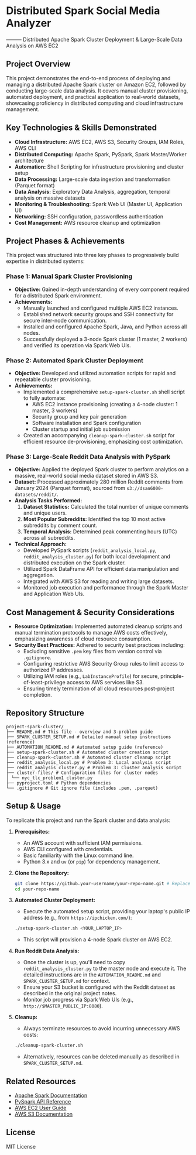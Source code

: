 # Distributed Spark Social Media Analyzer

——— Distributed Apache Spark Cluster Deployment & Large-Scale Data Analysis on AWS EC2

## Project Overview

This project demonstrates the end-to-end process of deploying and managing a distributed Apache Spark cluster on Amazon EC2, followed by conducting large-scale data analysis. It covers manual cluster provisioning, automated deployment, and practical application to real-world datasets, showcasing proficiency in distributed computing and cloud infrastructure management.

## Key Technologies & Skills Demonstrated

*   **Cloud Infrastructure:** AWS EC2, AWS S3, Security Groups, IAM Roles, AWS CLI
*   **Distributed Computing:** Apache Spark, PySpark, Spark Master/Worker architecture
*   **Automation:** Shell Scripting for infrastructure provisioning and cluster setup
*   **Data Processing:** Large-scale data ingestion and transformation (Parquet format)
*   **Data Analysis:** Exploratory Data Analysis, aggregation, temporal analysis on massive datasets
*   **Monitoring & Troubleshooting:** Spark Web UI (Master UI, Application UI)
*   **Networking:** SSH configuration, passwordless authentication
*   **Cost Management:** AWS resource cleanup and optimization

## Project Phases & Achievements

This project was structured into three key phases to progressively build expertise in distributed systems:

### Phase 1: Manual Spark Cluster Provisioning

*   **Objective:** Gained in-depth understanding of every component required for a distributed Spark environment.
*   **Achievements:**
    *   Manually launched and configured multiple AWS EC2 instances.
    *   Established network security groups and SSH connectivity for secure inter-node communication.
    *   Installed and configured Apache Spark, Java, and Python across all nodes.
    *   Successfully deployed a 3-node Spark cluster (1 master, 2 workers) and verified its operation via Spark Web UIs.

### Phase 2: Automated Spark Cluster Deployment

*   **Objective:** Developed and utilized automation scripts for rapid and repeatable cluster provisioning.
*   **Achievements:**
    *   Implemented a comprehensive `setup-spark-cluster.sh` shell script to fully automate:
        *   AWS EC2 instance provisioning (creating a 4-node cluster: 1 master, 3 workers)
        *   Security group and key pair generation
        *   Software installation and Spark configuration
        *   Cluster startup and initial job submission
    *   Created an accompanying `cleanup-spark-cluster.sh` script for efficient resource de-provisioning, emphasizing cost optimization.

### Phase 3: Large-Scale Reddit Data Analysis with PySpark

*   **Objective:** Applied the deployed Spark cluster to perform analytics on a massive, real-world social media dataset stored in AWS S3.
*   **Dataset:** Processed approximately 280 million Reddit comments from January 2024 (Parquet format), sourced from `s3://dsan6000-datasets/reddit/`.
*   **Analysis Tasks Performed:**
    1.  **Dataset Statistics:** Calculated the total number of unique comments and unique users.
    2.  **Most Popular Subreddits:** Identified the top 10 most active subreddits by comment count.
    3.  **Temporal Analysis:** Determined peak commenting hours (UTC) across all subreddits.
*   **Technical Approach:**
    *   Developed PySpark scripts (`reddit_analysis_local.py`, `reddit_analysis_cluster.py`) for both local development and distributed execution on the Spark cluster.
    *   Utilized Spark DataFrame API for efficient data manipulation and aggregation.
    *   Integrated with AWS S3 for reading and writing large datasets.
    *   Monitored job execution and performance through the Spark Master and Application Web UIs.

## Cost Management & Security Considerations

*   **Resource Optimization:** Implemented automated cleanup scripts and manual termination protocols to manage AWS costs effectively, emphasizing awareness of cloud resource consumption.
*   **Security Best Practices:** Adhered to security best practices including:
    *   Excluding sensitive `.pem` key files from version control via `.gitignore`.
    *   Configuring restrictive AWS Security Group rules to limit access to authorized IP addresses.
    *   Utilizing IAM roles (e.g., `LabInstanceProfile`) for secure, principle-of-least-privilege access to AWS services like S3.
    *   Ensuring timely termination of all cloud resources post-project completion.

## Repository Structure
```
project-spark-cluster/
├── README.md # This file - overview and 3-problem guide
├── SPARK_CLUSTER_SETUP.md # Detailed manual setup instructions (reference)
├── AUTOMATION_README.md # Automated setup guide (reference)
├── setup-spark-cluster.sh # Automated cluster creation script
├── cleanup-spark-cluster.sh # Automated cluster cleanup script
├── reddit_analysis_local.py # Problem 3: Local analysis script
├── reddit_analysis_cluster.py # Problem 3: Cluster analysis script
├── cluster-files/ # Configuration files for cluster nodes
│ └── nyc_tlc_problem1_cluster.py
├── pyproject.toml # Python dependencies
└── .gitignore # Git ignore file (includes .pem, .parquet)
```

## Setup & Usage

To replicate this project and run the Spark cluster and data analysis:

1.  **Prerequisites:**
    *   An AWS account with sufficient IAM permissions.
    *   AWS CLI configured with credentials.
    *   Basic familiarity with the Linux command line.
    *   Python 3.x and `uv` (or `pip`) for dependency management.

2.  **Clone the Repository:**
    ```bash
    git clone https://github.your-username/your-repo-name.git # Replace with your actual repo URL
    cd your-repo-name
    ```

3.  **Automated Cluster Deployment:**
    *   Execute the automated setup script, providing your laptop's public IP address (e.g., from `https://ipchicken.com/`):
    ```bash
    ./setup-spark-cluster.sh <YOUR_LAPTOP_IP>
    ```
    *   This script will provision a 4-node Spark cluster on AWS EC2.

4.  **Run Reddit Data Analysis:**
    *   Once the cluster is up, you'll need to copy `reddit_analysis_cluster.py` to the master node and execute it. The detailed instructions are in the `AUTOMATION_README.md` and `SPARK_CLUSTER_SETUP.md` for context.
    *   Ensure your S3 bucket is configured with the Reddit dataset as described in the original project notes.
    *   Monitor job progress via Spark Web UIs (e.g., `http://$MASTER_PUBLIC_IP:8080`).

5.  **Cleanup:**
    *   Always terminate resources to avoid incurring unnecessary AWS costs:
    ```bash
    ./cleanup-spark-cluster.sh
    ```
    *   Alternatively, resources can be deleted manually as described in `SPARK_CLUSTER_SETUP.md`.

## Related Resources

*   [Apache Spark Documentation](https://spark.apache.org/docs/latest/)
*   [PySpark API Reference](https://spark.apache.org/docs/latest/api/python/)
*   [AWS EC2 User Guide](https://docs.aws.amazon.com/ec2/)
*   [AWS S3 Documentation](https://docs.aws.amazon.com/s3/)

## License

MIT License

